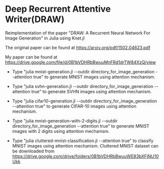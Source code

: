 # Deep Recurrent Attentive Writer(DRAW)
Reimplementation of the paper "DRAW: A Recurrent Neural Network For Image Generation" in Julia using Knet.jl

The original paper can be found at https://arxiv.org/pdf/1502.04623.pdf

My paper can be found at https://drive.google.com/file/d/0B1bVDHRbBwuuMnFRd1drTW84XzQ/view

* Type "julia mnist-generation.jl --outdir directory_for_image_generation --attention true" to generate MNIST images using attention mechanism.

* Type "julia svhn-generation.jl --outdir directory_for_image_generation --attention true" to generate SVHN images using attention mechanism.

* Type "julia cifar10-generation.jl --outdir directory_for_image_generation --attention true" to generate CIFAR-10 images using attention mechanism.

* Type "julia mnist-generation-with-2-digits.jl --outdir directory_for_image_generation --attention true" to generate MNIST images with 2 digits using attention mechanism.

* Type "julia cluttered-mnist-classification.jl --attention true" to classify MNIST images using attention mechanism. Cluttered MNIST dataset can be downloaded from https://drive.google.com/drive/folders/0B1bVDHRbBwuuWE83bXFjNU10Ukk
